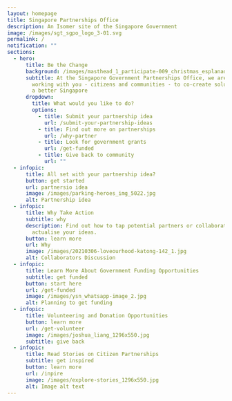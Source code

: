 ```yaml
---
layout: homepage
title: Singapore Partnerships Office
description: An Isomer site of the Singapore Government
image: /images/sgt_sgpo_logo_3-01.svg
permalink: /
notification: ""
sections:
  - hero:
      title: Be the Change
      background: /images/masthead_1_participate-009_christmas_esplanadewaterfront.jpg
      subtitle: At the Singapore Government Partnerships Office, we are dedicated to
        working with you - citizens and communities - to co-create solutions for
        a better Singapore
      dropdown:
        title: What would you like to do?
        options:
          - title: Submit your partnership idea
            url: /submit-your-partnership-ideas
          - title: Find out more on partnerships
            url: /why-partner
          - title: Look for government grants
            url: /get-funded
          - title: Give back to community
            url: ""
  - infopic:
      title: All set with your partnership idea?
      button: get started
      url: partnersio idea
      image: /images/parking-heroes_img_5022.jpg
      alt: Partnership idea
  - infopic:
      title: Why Take Action
      subtitle: why
      description: Find out how to tap potential partners or collaborators to
        actualise your ideas.
      button: learn more
      url: Why
      image: /images/20210306-loveourhood-katong-142_1.jpg
      alt: Collaborators Discussion
  - infopic:
      title: Learn More About Government Funding Opportunities
      subtitle: get funded
      button: start here
      url: /get-funded
      image: /images/ysn_whatsapp-image_2.jpg
      alt: Planning to get funding
  - infopic:
      title: Volunteering and Donation Opportunities
      button: learn more
      url: /get-volunteer
      image: /images/joshua_liang_1296x550.jpg
      subtitle: give back
  - infopic:
      title: Read Stories on Citizen Partnerships
      subtitle: get inspired
      button: learn more
      url: /inpire
      image: /images/explore-stories_1296x550.jpg
      alt: Image alt text
---
```

